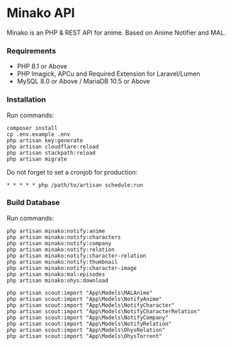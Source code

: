 # Minako API
Minako is an PHP & REST API for anime. Based on Anime Notifier and MAL.

### Requirements
- PHP 8.1 or Above
- PHP Imagick, APCu and Required Extension for Laravel/Lumen
- MySQL 8.0 or Above / MariaDB 10.5 or Above

### Installation
Run commands:
```
composer install
cp .env.example .env
php artisan key:generate
php artisan cloudflare:reload
php artisan stackpath:reload
php artisan migrate
```

Do not forget to set a cronjob for production:
```
* * * * * php /path/to/artisan schedule:run
```

### Build Database
Run commands:
```
php artisan minako:notify:anime
php artisan minako:notify:characters
php artisan minako:notify:company
php artisan minako:notify:relation
php artisan minako:notify:character-relation
php artisan minako:notify:thumbnail
php artisan minako:notify:character-image
php artisan minako:mal:episodes
php artisan minako:ohys:download

php artisan scout:import "App\Models\MALAnime"
php artisan scout:import "App\Models\NotifyAnime"
php artisan scout:import "App\Models\NotifyCharacter"
php artisan scout:import "App\Models\NotifyCharacterRelation"
php artisan scout:import "App\Models\NotifyCompany"
php artisan scout:import "App\Models\NotifyRelation"
php artisan scout:import "App\Models\OhysRelation"
php artisan scout:import "App\Models\OhysTorrent"
```